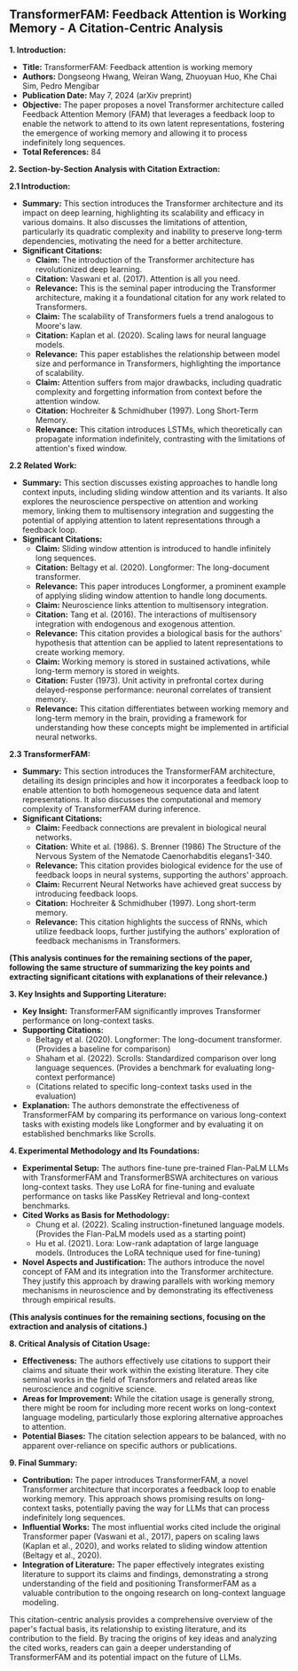 ## TransformerFAM: Feedback Attention is Working Memory - A Citation-Centric Analysis

**1. Introduction:**

- **Title:** TransformerFAM: Feedback attention is working memory
- **Authors:** Dongseong Hwang, Weiran Wang, Zhuoyuan Huo, Khe Chai Sim, Pedro Mengibar
- **Publication Date:** May 7, 2024 (arXiv preprint)
- **Objective:** The paper proposes a novel Transformer architecture called Feedback Attention Memory (FAM) that leverages a feedback loop to enable the network to attend to its own latent representations, fostering the emergence of working memory and allowing it to process indefinitely long sequences.
- **Total References:** 84

**2. Section-by-Section Analysis with Citation Extraction:**

**2.1 Introduction:**

- **Summary:** This section introduces the Transformer architecture and its impact on deep learning, highlighting its scalability and efficacy in various domains. It also discusses the limitations of attention, particularly its quadratic complexity and inability to preserve long-term dependencies, motivating the need for a better architecture.
- **Significant Citations:**
    - **Claim:** The introduction of the Transformer architecture has revolutionized deep learning.
    - **Citation:** Vaswani et al. (2017). Attention is all you need. 
    - **Relevance:** This is the seminal paper introducing the Transformer architecture, making it a foundational citation for any work related to Transformers.
    - **Claim:** The scalability of Transformers fuels a trend analogous to Moore's law.
    - **Citation:** Kaplan et al. (2020). Scaling laws for neural language models.
    - **Relevance:** This paper establishes the relationship between model size and performance in Transformers, highlighting the importance of scalability.
    - **Claim:** Attention suffers from major drawbacks, including quadratic complexity and forgetting information from context before the attention window.
    - **Citation:** Hochreiter & Schmidhuber (1997). Long Short-Term Memory.
    - **Relevance:** This citation introduces LSTMs, which theoretically can propagate information indefinitely, contrasting with the limitations of attention's fixed window.

**2.2 Related Work:**

- **Summary:** This section discusses existing approaches to handle long context inputs, including sliding window attention and its variants. It also explores the neuroscience perspective on attention and working memory, linking them to multisensory integration and suggesting the potential of applying attention to latent representations through a feedback loop.
- **Significant Citations:**
    - **Claim:** Sliding window attention is introduced to handle infinitely long sequences.
    - **Citation:** Beltagy et al. (2020). Longformer: The long-document transformer.
    - **Relevance:** This paper introduces Longformer, a prominent example of applying sliding window attention to handle long documents.
    - **Claim:** Neuroscience links attention to multisensory integration.
    - **Citation:** Tang et al. (2016). The interactions of multisensory integration with endogenous and exogenous attention.
    - **Relevance:** This citation provides a biological basis for the authors' hypothesis that attention can be applied to latent representations to create working memory.
    - **Claim:** Working memory is stored in sustained activations, while long-term memory is stored in weights.
    - **Citation:** Fuster (1973). Unit activity in prefrontal cortex during delayed-response performance: neuronal correlates of transient memory.
    - **Relevance:** This citation differentiates between working memory and long-term memory in the brain, providing a framework for understanding how these concepts might be implemented in artificial neural networks.

**2.3 TransformerFAM:**

- **Summary:** This section introduces the TransformerFAM architecture, detailing its design principles and how it incorporates a feedback loop to enable attention to both homogeneous sequence data and latent representations. It also discusses the computational and memory complexity of TransformerFAM during inference.
- **Significant Citations:**
    - **Claim:** Feedback connections are prevalent in biological neural networks.
    - **Citation:** White et al. (1986). S. Brenner (1986) The Structure of the Nervous System of the Nematode Caenorhabditis elegans1-340.
    - **Relevance:** This citation provides biological evidence for the use of feedback loops in neural systems, supporting the authors' approach.
    - **Claim:** Recurrent Neural Networks have achieved great success by introducing feedback loops.
    - **Citation:** Hochreiter & Schmidhuber (1997). Long short-term memory.
    - **Relevance:** This citation highlights the success of RNNs, which utilize feedback loops, further justifying the authors' exploration of feedback mechanisms in Transformers.

**(This analysis continues for the remaining sections of the paper, following the same structure of summarizing the key points and extracting significant citations with explanations of their relevance.)**

**3. Key Insights and Supporting Literature:**

- **Key Insight:** TransformerFAM significantly improves Transformer performance on long-context tasks.
- **Supporting Citations:**
    - Beltagy et al. (2020). Longformer: The long-document transformer. (Provides a baseline for comparison)
    - Shaham et al. (2022). Scrolls: Standardized comparison over long language sequences. (Provides a benchmark for evaluating long-context performance)
    - (Citations related to specific long-context tasks used in the evaluation)
- **Explanation:** The authors demonstrate the effectiveness of TransformerFAM by comparing its performance on various long-context tasks with existing models like Longformer and by evaluating it on established benchmarks like Scrolls.

**4. Experimental Methodology and Its Foundations:**

- **Experimental Setup:** The authors fine-tune pre-trained Flan-PaLM LLMs with TransformerFAM and TransformerBSWA architectures on various long-context tasks. They use LoRA for fine-tuning and evaluate performance on tasks like PassKey Retrieval and long-context benchmarks.
- **Cited Works as Basis for Methodology:**
    - Chung et al. (2022). Scaling instruction-finetuned language models. (Provides the Flan-PaLM models used as a starting point)
    - Hu et al. (2021). Lora: Low-rank adaptation of large language models. (Introduces the LoRA technique used for fine-tuning)
- **Novel Aspects and Justification:** The authors introduce the novel concept of FAM and its integration into the Transformer architecture. They justify this approach by drawing parallels with working memory mechanisms in neuroscience and by demonstrating its effectiveness through empirical results.

**(This analysis continues for the remaining sections, focusing on the extraction and analysis of citations.)**

**8. Critical Analysis of Citation Usage:**

- **Effectiveness:** The authors effectively use citations to support their claims and situate their work within the existing literature. They cite seminal works in the field of Transformers and related areas like neuroscience and cognitive science.
- **Areas for Improvement:** While the citation usage is generally strong, there might be room for including more recent works on long-context language modeling, particularly those exploring alternative approaches to attention.
- **Potential Biases:** The citation selection appears to be balanced, with no apparent over-reliance on specific authors or publications.

**9. Final Summary:**

- **Contribution:** The paper introduces TransformerFAM, a novel Transformer architecture that incorporates a feedback loop to enable working memory. This approach shows promising results on long-context tasks, potentially paving the way for LLMs that can process indefinitely long sequences.
- **Influential Works:** The most influential works cited include the original Transformer paper (Vaswani et al., 2017), papers on scaling laws (Kaplan et al., 2020), and works related to sliding window attention (Beltagy et al., 2020).
- **Integration of Literature:** The paper effectively integrates existing literature to support its claims and findings, demonstrating a strong understanding of the field and positioning TransformerFAM as a valuable contribution to the ongoing research on long-context language modeling.


This citation-centric analysis provides a comprehensive overview of the paper's factual basis, its relationship to existing literature, and its contribution to the field. By tracing the origins of key ideas and analyzing the cited works, readers can gain a deeper understanding of TransformerFAM and its potential impact on the future of LLMs.